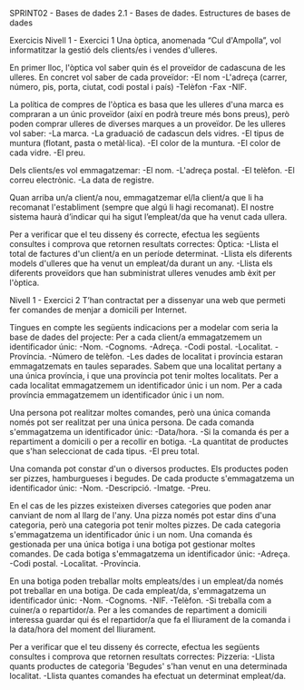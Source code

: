 SPRINT02 - Bases de dades
2.1 - Bases de dades. Estructures de bases de dades

Exercicis
Nivell 1 - Exercici 1
Una òptica, anomenada “Cul d'Ampolla”, vol informatitzar la gestió dels clients/es i vendes d'ulleres.

En primer lloc, l'òptica vol saber quin és el proveïdor de cadascuna de les ulleres. En concret vol saber de cada proveïdor:
-El nom
-L'adreça (carrer, número, pis, porta, ciutat, codi postal i país)
-Telèfon
-Fax
-NIF.

La política de compres de l'òptica es basa que les ulleres d'una marca es compraran a un únic proveïdor (així en podrà treure més bons preus), però poden comprar ulleres de diverses marques a un proveïdor. De les ulleres vol saber:
-La marca.
-La graduació de cadascun dels vidres.
-El tipus de muntura (flotant, pasta o metàl·lica).
-El color de la muntura.
-El color de cada vidre.
-El preu.

Dels clients/es vol emmagatzemar:
-El nom.
-L'adreça postal.
-El telèfon.
-El correu electrònic.
-La data de registre.

Quan arriba un/a client/a nou, emmagatzemar el/la client/a que li ha recomanat l'establiment (sempre que algú li hagi recomanat).
El nostre sistema haurà d’indicar qui ha sigut l’empleat/da que ha venut cada ullera.

Per a verificar que el teu disseny és correcte, efectua les següents consultes i comprova que retornen resultats correctes:
Òptica:
-Llista el total de factures d'un client/a en un període determinat.
-Llista els diferents models d'ulleres que ha venut un empleat/da durant un any.
-Llista els diferents proveïdors que han subministrat ulleres venudes amb èxit per l'òptica.


Nivell 1 - Exercici 2
T’han contractat per a dissenyar una web que permeti fer comandes de menjar a domicili per Internet.

Tingues en compte les següents indicacions per a modelar com seria la base de dades del projecte:
Per a cada client/a emmagatzemem un identificador únic:
-Nom.
-Cognoms.
-Adreça.
-Codi postal.
-Localitat.
-Província.
-Número de telèfon.
-Les dades de localitat i província estaran emmagatzemats en taules separades. Sabem que una localitat pertany a una única província, i que una província pot tenir moltes localitats. Per a cada localitat emmagatzemem un identificador únic i un nom. Per a cada província emmagatzemem un identificador únic i un nom.

Una persona pot realitzar moltes comandes, però una única comanda només pot ser realitzat per una única persona. De cada comanda s'emmagatzema un identificador únic:
-Data/hora.
-Si la comanda és per a repartiment a domicili o per a recollir en botiga.
-La quantitat de productes que s'han seleccionat de cada tipus.
-El preu total.

Una comanda pot constar d'un o diversos productes.
Els productes poden ser pizzes, hamburgueses i begudes. De cada producte s'emmagatzema un identificador únic:
-Nom.
-Descripció.
-Imatge.
-Preu.

En el cas de les pizzes existeixen diverses categories que poden anar canviant de nom al llarg de l'any. Una pizza només pot estar dins d'una categoria, però una categoria pot tenir moltes pizzes.
De cada categoria s'emmagatzema un identificador únic i un nom. Una comanda és gestionada per una única botiga i una botiga pot gestionar moltes comandes. De cada botiga s'emmagatzema un identificador únic:
-Adreça.
-Codi postal.
-Localitat.
-Província.


En una botiga poden treballar molts empleats/des i un empleat/da només pot treballar en una botiga. De cada empleat/da, s'emmagatzema un identificador únic:
-Nom.
-Cognoms.
-NIF.
-Telèfon.
-Si treballa com a cuiner/a o repartidor/a. Per a les comandes de repartiment a domicili interessa guardar qui és el repartidor/a que fa el lliurament de la comanda i la data/hora del moment del lliurament.


Per a verificar que el teu disseny és correcte, efectua les següents consultes i comprova que retornen resultats correctes:
Pizzeria:
-Llista quants productes de categoria 'Begudes' s'han venut en una determinada localitat.
-Llista quantes comandes ha efectuat un determinat empleat/da.

